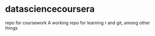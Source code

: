 datasciencecoursera
===================

repo for coursework
A working repo for learning r and git, among other things
